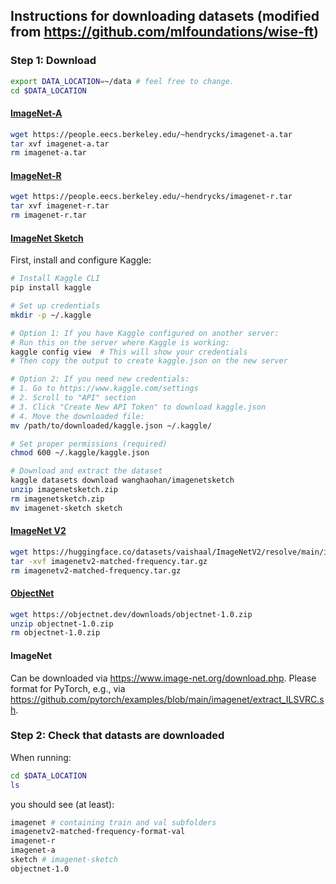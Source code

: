 ## Instructions for downloading datasets (modified from https://github.com/mlfoundations/wise-ft)

### Step 1: Download

```bash
export DATA_LOCATION=~/data # feel free to change.
cd $DATA_LOCATION
```

#### [ImageNet-A](https://github.com/hendrycks/natural-adv-examples)

```bash
wget https://people.eecs.berkeley.edu/~hendrycks/imagenet-a.tar
tar xvf imagenet-a.tar
rm imagenet-a.tar
```

#### [ImageNet-R](https://github.com/hendrycks/imagenet-r)

```bash
wget https://people.eecs.berkeley.edu/~hendrycks/imagenet-r.tar
tar xvf imagenet-r.tar
rm imagenet-r.tar
```

#### [ImageNet Sketch](https://github.com/HaohanWang/ImageNet-Sketch)

First, install and configure Kaggle:
```bash
# Install Kaggle CLI
pip install kaggle

# Set up credentials
mkdir -p ~/.kaggle

# Option 1: If you have Kaggle configured on another server:
# Run this on the server where Kaggle is working:
kaggle config view  # This will show your credentials
# Then copy the output to create kaggle.json on the new server

# Option 2: If you need new credentials:
# 1. Go to https://www.kaggle.com/settings
# 2. Scroll to "API" section
# 3. Click "Create New API Token" to download kaggle.json
# 4. Move the downloaded file:
mv /path/to/downloaded/kaggle.json ~/.kaggle/

# Set proper permissions (required)
chmod 600 ~/.kaggle/kaggle.json

# Download and extract the dataset
kaggle datasets download wanghaohan/imagenetsketch
unzip imagenetsketch.zip
rm imagenetsketch.zip
mv imagenet-sketch sketch
```

#### [ImageNet V2](https://github.com/modestyachts/ImageNetV2)

```bash
wget https://huggingface.co/datasets/vaishaal/ImageNetV2/resolve/main/imagenetv2-matched-frequency.tar.gz
tar -xvf imagenetv2-matched-frequency.tar.gz
rm imagenetv2-matched-frequency.tar.gz
```

#### [ObjectNet](https://objectnet.dev/)

```bash
wget https://objectnet.dev/downloads/objectnet-1.0.zip
unzip objectnet-1.0.zip
rm objectnet-1.0.zip
```

#### ImageNet

Can be downloaded via https://www.image-net.org/download.php.
Please format for PyTorch, e.g., via https://github.com/pytorch/examples/blob/main/imagenet/extract_ILSVRC.sh.

### Step 2: Check that datasts are downloaded

When running:
```bash
cd $DATA_LOCATION
ls
```
you should see (at least):
```bash
imagenet # containing train and val subfolders
imagenetv2-matched-frequency-format-val
imagenet-r
imagenet-a
sketch # imagenet-sketch
objectnet-1.0
```
